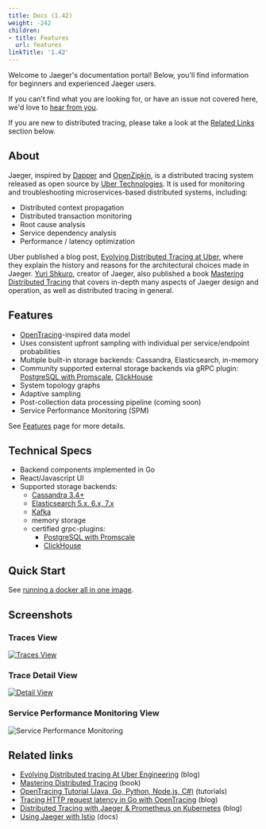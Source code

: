 ```yaml
---
title: Docs (1.42)
weight: -242
children:
- title: Features
  url: features
linkTitle: '1.42'
---
```


Welcome to Jaeger's documentation portal! Below, you'll find information for beginners and experienced Jaeger users.

If you can't find what you are looking for, or have an issue not covered here, we'd love to [hear from you](/get-in-touch/).

If you are new to distributed tracing, please take a look at the [Related Links](#related-links) section below.

## About

Jaeger, inspired by [Dapper][dapper] and [OpenZipkin](http://zipkin.io),
is a distributed tracing system released as open source by [Uber Technologies][ubeross].
It is used for monitoring and troubleshooting microservices-based distributed systems, including:

* Distributed context propagation
* Distributed transaction monitoring
* Root cause analysis
* Service dependency analysis
* Performance / latency optimization

Uber published a blog post, [Evolving Distributed Tracing at Uber](https://eng.uber.com/distributed-tracing/), where they explain the history and reasons for the architectural choices made in Jaeger. [Yuri Shkuro](https://shkuro.com), creator of Jaeger, also published a book [Mastering Distributed Tracing](https://shkuro.com/books/2019-mastering-distributed-tracing/) that covers in-depth many aspects of Jaeger design and operation, as well as distributed tracing in general.

## Features

  * [OpenTracing](http://opentracing.io/)-inspired data model
  * Uses consistent upfront sampling with individual per service/endpoint probabilities
  * Multiple built-in storage backends: Cassandra, Elasticsearch, in-memory
  * Community supported external storage backends via gRPC plugin: [PostgreSQL with Promscale](https://github.com/timescale/promscale#promscale-for-jaeger-and-opentelemetry), [ClickHouse](https://github.com/jaegertracing/jaeger-clickhouse)
  * System topology graphs
  * Adaptive sampling
  * Post-collection data processing pipeline (coming soon)
  * Service Performance Monitoring (SPM)

See [Features](./features/) page for more details.

## Technical Specs

  * Backend components implemented in Go
  * React/Javascript UI
  * Supported storage backends:
    * [Cassandra 3.4+](./deployment/#cassandra)
    * [Elasticsearch 5.x, 6.x, 7.x](./deployment/#elasticsearch)
    * [Kafka](./deployment/#kafka)
    * memory storage
    * certified grpc-plugins:
      * [PostgreSQL with Promscale](./deployment/#remote-storage-model)
      * [ClickHouse](./deployment/#sidecar-model)
## Quick Start
See [running a docker all in one image](getting-started/#all-in-one).

## Screenshots

### Traces View
[![Traces View](/img/traces-ss.png)](/img/traces-ss.png)

### Trace Detail View
[![Detail View](/img/trace-detail-ss.png)](/img/trace-detail-ss.png)

### Service Performance Monitoring View
![Service Performance Monitoring](/img/frontend-ui/spm.png)

## Related links
- [Evolving Distributed tracing At Uber Engineering](https://eng.uber.com/distributed-tracing/) (blog)
- [Mastering Distributed Tracing](https://shkuro.com/books/2019-mastering-distributed-tracing/) (book)
- [OpenTracing Tutorial (Java, Go, Python, Node.js, C#)](https://github.com/yurishkuro/opentracing-tutorial/) (tutorials)
- [Tracing HTTP request latency in Go with OpenTracing](https://medium.com/opentracing/tracing-http-request-latency-in-go-with-opentracing-7cc1282a100a) (blog)
- [Distributed Tracing with Jaeger & Prometheus on Kubernetes](https://blog.openshift.com/openshift-commons-briefing-82-distributed-tracing-with-jaeger-prometheus-on-kubernetes/) (blog)
- [Using Jaeger with Istio](https://istio.io/latest/docs/tasks/observability/distributed-tracing/jaeger/) (docs)

[dapper]: https://research.google.com/pubs/pub36356.html
[ubeross]: http://uber.github.io
